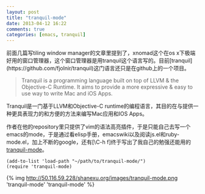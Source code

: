 ```yaml
---
layout: post
title: "tranquil-mode"
date: 2013-04-12 16:22
comments: true
categories: [emacs, tranquil]
---
```


<div class='begin-indent2em' filter='p:not(:has(a.fancybox :first-child))'></div>
前面几篇写tiling window manager的文章里提到了，xnomad这个在os x下极端好用的窗口管理器，这个窗口管理器是用tranquil这个语言写的。目前[tranquil](https://github.com/fjolnir/tranquil)这门语言还只是在github上的一个项目。

>Tranquil is a programming language built on top of LLVM & the Objective-C Runtime.
>It aims to provide a more expressive & easy to use way to write Mac and iOS Apps.

Tranquil是一门基于LLVM和Objective-C runtime的编程语言，其目的在与提供一种更具表现力的和方便的方法来编写Mac应用和IOS Apps。

作者在他的repository里只提供了vim的语法高亮插件，于是只能自己去写一个emacs的mode，于是通过看elisp手册，emacswiki以及阅读js.el和ruby-mode.el，加上不断的google，还有[\C-h f]终于写出了我自己的勉强还能用的[tranquil-mode](https://github.com/shanexu/tranquil-mode)。

```
(add-to-list 'load-path "~/path/to/tranquil-mode/")
(require 'tranquil-mode)
```

{% img http://50.116.59.228/shanexu.org/images/tranquil-mode.png 'tranquil-mode' 'tranquil-mode' %}
